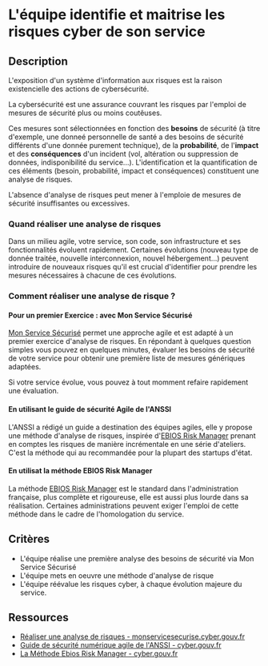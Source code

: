 # L'équipe identifie et maitrise les risques cyber de son service

## Description

L'exposition d'un système d'information aux risques est la raison existencielle
des actions de cybersécurité.

La cybersécurité est une assurance couvrant les risques par l'emploi de mesures
de sécurité plus ou moins coutêuses.

Ces mesures sont sélectionnées en fonction des **besoins** de sécurité (à titre
d'exemple, une donneé personnelle de santé a des besoins de sécurité différents
d'une donnée purement technique), de la **probabilité**, de l'**impact** et des
**conséquences** d'un incident (vol, altération ou suppression de données,
indisponibilité du service...).
L'identification et la quantification de ces éléments (besoin, probabilité,
impact et conséquences) constituent une analyse de risques.

L'absence d'analyse de risques peut mener à l'emploie de mesures de sécurité
insuffisantes ou excessives.

### Quand réaliser une analyse de risques

Dans un milieu agile, votre service, son code, son infrastructure et ses
fonctionnalités évoluent rapidement. Certaines évolutions (nouveau type de
donnée traitée, nouvelle interconnexion, nouvel hébergement...) peuvent
introduire de nouveaux risques qu'il est crucial d'identifier pour prendre les
mesures nécessaires à chacune de ces évolutions.

### Comment réaliser une analyse de risque ?

#### Pour un premier Exercice : avec Mon Service Sécurisé

[Mon Service Sécurisé](https://monservicesecurise.cyber.gouv.fr) permet une
approche agile et est adapté à un premier exercice d'analyse de risques. En
répondant à quelques question simples vous pouvez en quelques minutes, évaluer
les besoins de sécurité de votre service pour obtenir une première liste de
mesures génériques adaptées.

Si votre service évolue, vous pouvez à tout momment refaire rapidement une
évaluation.

#### En utilisant le guide de sécurité Agile de l'ANSSI

L'ANSSI a rédigé un guide a destination des équipes agiles, elle y propose une
méthode d'analyse de risques, inspirée d'[EBIOS Risk Manager](https://cyber.gouv.fr/la-methode-ebios-risk-manager)
prenant en comptes les risques de manière incrémentale en une série d'ateliers.
C'est la méthode qui au recommandée pour la plupart des startups d'état.

#### En utilisat la méthode EBIOS Risk Manager

La méthode [EBIOS Risk Manager](https://cyber.gouv.fr/la-methode-ebios-risk-manager)
est le standard dans l'administration française, plus complète et rigoureuse,
elle est aussi plus lourde dans sa réalisation. Certaines administrations
peuvent exiger l'emploi de cette méthode dans le cadre de l'homologation du
service.

## Critères

- L'équipe réalise une première analyse des besoins de sécurité via Mon
  Service Sécurisé
- L'équipe mets en oeuvre une méthode d'analyse de risque
- L'équipe réévalue les risques cyber, à chaque évolution majeure du service.

## Ressources

- [Réaliser une analyse de risques - monservicesecurise.cyber.gouv.fr](https://monservicesecurise.cyber.gouv.fr/articles/realiser-une-analyse-de-risques-de-la-securite-du-service)
- [Guide de sécurité numérique agile de l'ANSSI - cyber.gouv.fr](https://cyber.gouv.fr/sites/default/files/2018/11/guide-securite-numerique-agile-anssi-pa-v1.pdf)
- [La Méthode Ebios Risk Manager - cyber.gouv.fr](https://cyber.gouv.fr/la-methode-ebios-risk-manager)